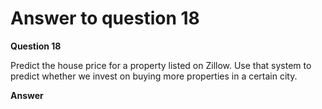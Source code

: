 # Answer to question 18

**Question 18**

Predict the house price for a property listed on Zillow. Use that system to predict whether we invest on buying more properties in a certain city.

**Answer**
